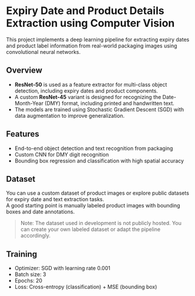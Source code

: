 # Expiry Date and Product Details Extraction using Computer Vision

This project implements a deep learning pipeline for extracting expiry dates and product label information from real-world packaging images using convolutional neural networks.

## Overview

- **ResNet-50** is used as a feature extractor for multi-class object detection, including expiry dates and product components.
- A custom **ResNet-45** variant is designed for recognizing the Date-Month-Year (DMY) format, including printed and handwritten text.
- The models are trained using Stochastic Gradient Descent (SGD) with data augmentation to improve generalization.

## Features

- End-to-end object detection and text recognition from packaging
- Custom CNN for DMY digit recognition
- Bounding box regression and classification with high spatial accuracy

## Dataset

You can use a custom dataset of product images or explore public datasets for expiry date and text extraction tasks.  
A good starting point is manually labeled product images with bounding boxes and date annotations.

> Note: The dataset used in development is not publicly hosted. You can create your own labeled dataset or adapt the pipeline accordingly.

## Training

- Optimizer: SGD with learning rate 0.001
- Batch size: 3
- Epochs: 20
- Loss: Cross-entropy (classification) + MSE (bounding box)
